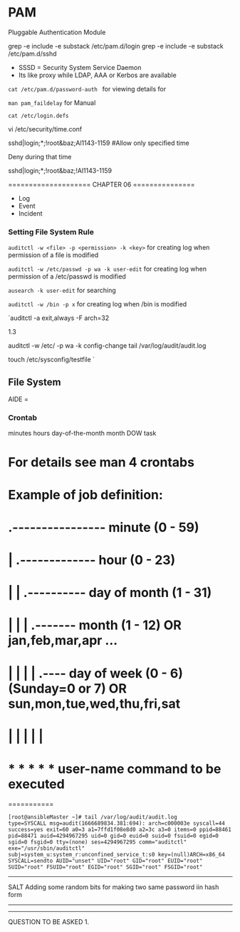 # PAM

Pluggable Authentication Module 

grep -e include -e substack /etc/pam.d/login
grep -e include -e substack /etc/pam.d/sshd


- SSSD = Security System Service Daemon 
- Its like proxy while LDAP, AAA or Kerbos are available


`cat /etc/pam.d/password-auth ` for viewing details for 


`man pam_faildelay` for Manual 


`cat /etc/login.defs`

vi /etc/security/time.conf

sshd|login;*;!root&baz;Al1143-1159 #Allow only specified time 

Deny during that time

sshd|login;*;!root&baz;!Al1143-1159




==================== CHAPTER 06 ===============

- Log
- Event 
- Incident
  

### Setting File System Rule 


`auditctl -w <file> -p <permission> -k <key>` for creating log when permission of a file is modified

`auditctl -w /etc/passwd -p wa -k user-edit` for creating log when permission of a /etc/passwd is modified


 `ausearch -k user-edit` for searching 


`auditctl -w /bin -p x` for creating log when /bin is modified

`auditctl -a exit,always -F arch=32


1.3

auditctl -w /etc/ -p wa -k config-change
tail /var/log/audit/audit.log


touch /etc/sysconfig/testfile
`

## File System 

AIDE = 

### Crontab

minutes hours       day-of-the-month        month       DOW     task 


# For details see man 4 crontabs

# Example of job definition:
# .---------------- minute (0 - 59)
# |  .------------- hour (0 - 23)
# |  |  .---------- day of month (1 - 31)
# |  |  |  .------- month (1 - 12) OR jan,feb,mar,apr ...
# |  |  |  |  .---- day of week (0 - 6) (Sunday=0 or 7) OR sun,mon,tue,wed,thu,fri,sat
# |  |  |  |  |
# *  *  *  *  * user-name  command to be executed




===========


```shell
[root@ansibleMaster ~]# tail /var/log/audit/audit.log
type=SYSCALL msg=audit(1666689834.381:694): arch=c000003e syscall=44 success=yes exit=60 a0=3 a1=7ffd1f08e8d0 a2=3c a3=0 items=0 ppid=88461 pid=88471 auid=4294967295 uid=0 gid=0 euid=0 suid=0 fsuid=0 egid=0 sgid=0 fsgid=0 tty=(none) ses=4294967295 comm="auditctl" exe="/usr/sbin/auditctl" subj=system_u:system_r:unconfined_service_t:s0 key=(null)ARCH=x86_64 SYSCALL=sendto AUID="unset" UID="root" GID="root" EUID="root" SUID="root" FSUID="root" EGID="root" SGID="root" FSGID="root"
```


---
SALT
Adding some random bits for making two same password iin hash form 


---


-------------
QUESTION TO BE ASKED 
1. 